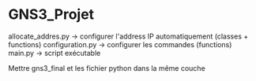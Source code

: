 # GNS3_Projet

allocate_addres.py -> configurer l'address IP automatiquement (classes + functions)
configuration.py -> configurer les commandes (functions)
main.py -> script exécutable

Mettre gns3_final et les fichier python dans la même couche